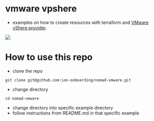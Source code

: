 # vmware vpshere
- examples on how to create resources with terraform and [VMware vShere provider](https://registry.terraform.io/providers/hashicorp/vsphere/latest).

![](pic-vmware-terraform.png)

# How to use this repo
- clone the repo
```
git clone git@github.com:ion-onboarding/nomad-vmware.git
```

- change directory
```
cd nomad-vmware
```

- change directory into specific example directory
- follow instructions from README.md in that specific example
